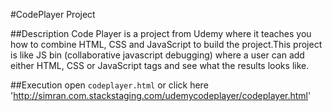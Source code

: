 #CodePlayer Project

##Description
Code Player is a project from Udemy where it teaches you how to combine HTML,
CSS and JavaScript to build the project.This project is like JS bin
(collaborative javascript debugging) where a user can add either HTML,
CSS or JavaScript tags and see what the results looks like.

##Execution
open `codeplayer.html` or
click here 'http://simran.com.stackstaging.com/udemycodeplayer/codeplayer.html'
